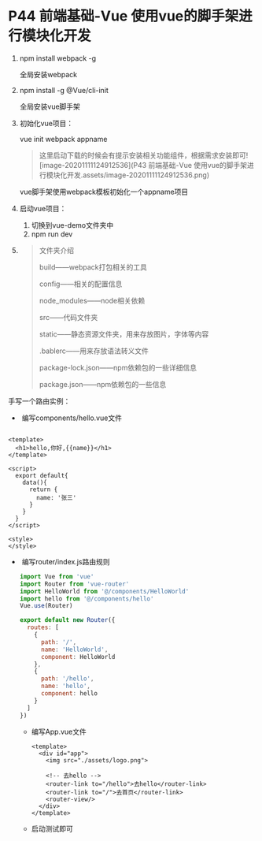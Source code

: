 # P44 前端基础-Vue 使用vue的脚手架进行模块化开发

1. npm install webpack -g

   全局安装webpack

2. npm install -g @Vue/cli-init

   全局安装vue脚手架

3. 初始化vue项目：

   vue init webpack appname

   > 这里启动下载的时候会有提示安装相关功能组件，根据需求安装即可![image-20201111124912536](P43 前端基础-Vue 使用vue的脚手架进行模块化开发.assets/image-20201111124912536.png)

   vue脚手架使用webpack模板初始化一个appname项目

4. 启动vue项目：

   1. 切换到vue-demo文件夹中
   2. npm run dev

5. > 文件夹介绍
   >
   > build——webpack打包相关的工具
   >
   > config——相关的配置信息
   >
   > node_modules——node相关依赖
   >
   > src——代码文件夹
   >
   > static——静态资源文件夹，用来存放图片，字体等内容
   >
   > .bablerc——用来存放语法转义文件
   >
   > package-lock.json——npm依赖包的一些详细信息
   >
   > package.json——npm依赖包的一些信息

   

手写一个路由实例：

- ​	编写components/hello.vue文件

```vue

<template>
  <h1>hello,你好,{{name}}</h1>
</template>

<script>
  export default{
    data(){
      return {
        name: '张三'
      }
    }
  }
</script>

<style>
</style>

```

- ​	编写router/index.js路由规则

  ```js
  import Vue from 'vue'
  import Router from 'vue-router'
  import HelloWorld from '@/components/HelloWorld'
  import hello from '@/components/hello'
  Vue.use(Router)
  
  export default new Router({
    routes: [
      {
        path: '/',
        name: 'HelloWorld',
        component: HelloWorld
      },
      {
        path: '/hello',
        name: 'hello',
        component: hello
      }
    ]
  })
  
  ```

  - 编写App.vue文件

    ```vue
    <template>
      <div id="app">
        <img src="./assets/logo.png">
    
        <!-- 去hello -->
        <router-link to="/hello">去hello</router-link>
        <router-link to="/">去首页</router-link>
        <router-view/>
      </div>
    </template>
    
    ```

    

  - 启动测试即可